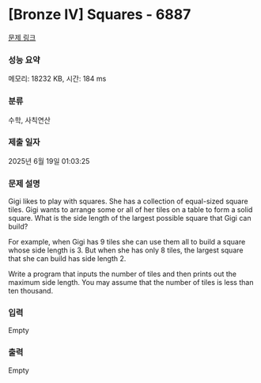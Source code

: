 # [Bronze IV] Squares - 6887 

[문제 링크](https://www.acmicpc.net/problem/6887) 

### 성능 요약

메모리: 18232 KB, 시간: 184 ms

### 분류

수학, 사칙연산

### 제출 일자

2025년 6월 19일 01:03:25

### 문제 설명

<p>Gigi likes to play with squares. She has a collection of equal-sized square tiles. Gigi wants to arrange some or all of her tiles on a table to form a solid square. What is the side length of the largest possible square that Gigi can build?</p>

<p>For example, when Gigi has 9 tiles she can use them all to build a square whose side length is 3. But when she has only 8 tiles, the largest square that she can build has side length 2.</p>

<p>Write a program that inputs the number of tiles and then prints out the maximum side length. You may assume that the number of tiles is less than ten thousand.</p>

### 입력 

 Empty

### 출력 

 Empty

